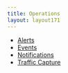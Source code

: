 ```yaml
---
title: Operations
layout: layout171
---
```

* <a href="/docs/17.1/configuration-guide/operations/alerts/">Alerts</a>
* <a href="/docs/17.1/configuration-guide/operations/events/">Events</a>
* <a href="/docs/17.1/architectural-overview/operations/notifications/">Notifications</a>
* <a href="/docs/17.1/configuration-guide/operations/traffic-capture/">Traffic Capture</a>  